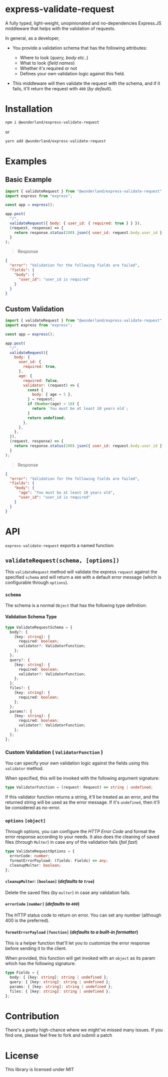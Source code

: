 # express-validate-request

A fully typed, light-weight, unopinionated and no-dependencies Express.JS middleware that helps with the validation of requests.

In general, as a developer,

- You provide a validation schema that has the following attributes:

  - Where to look (_query, body etc.._)
  - What to look (_field names_)
  - Whether it's required or not
  - Defines your own validation logic against this field.

- This middleware will then validate the request with the schema, and if it fails, it'll return the request with `400` (_by default_).

# Installation

```bash
npm i @wunderland/express-validate-request
```

or

```bash
yarn add @wunderland/express-validate-request
```

# Examples

## Basic Example

```javascript
import { validateRequest } from "@wunderland/express-validate-request";
import express from "express";

const app = express();

app.post(
  "/",
  validateRequest({ body: { user_id: { required: true } } }),
  (request, response) => {
    return response.status(200).json({ user_id: request.body.user_id });
  }
);
```

> Response

```json
{
  "error": "Validation for the following fields are failed",
  "fields": {
    "body": {
      "user_id": "user_id is required"
    }
  }
}
```

## Custom Validation

```javascript
import { validateRequest } from "@wunderland/express-validate-request";
import express from "express";

const app = express();

app.post(
  "/",
  validateRequest({
    body: {
      user_id: {
        required: true,
      },
      age: {
        required: false,
        validator: (request) => {
          const {
            body: { age = 5 },
          } = request;
          if (Number(age) < 10) {
            return `You must be at least 10 years old`;
          }
          return undefined;
        },
      },
    },
  }),
  (request, response) => {
    return response.status(200).json({ user_id: request.body.user_id });
  }
);
```

> Response

```json
{
  "error": "Validation for the following fields are failed",
  "fields": {
    "body": {
      "age": "You must be at least 10 years old",
      "user_id": "user_id is required"
    }
  }
}
```

# API

`express-validate-request` exports a named function:

## `validateRequest(schema, [options])`

This `validateRequest` method will validate the express `request` against the specified `schema` and will return a `400` with a default error message (which is configurable through `options`).

### `schema`

The schema is a normal `Object` that has the following type definition:

#### Validation Schema Type

```typescript
type ValidateRequestSchema = {
  body?: {
    [key: string]: {
      required: boolean;
      validator?: ValidatorFunction;
    };
  };
  query?: {
    [key: string]: {
      required: boolean;
      validator?: ValidatorFunction;
    };
  };
  files?: {
    [key: string]: {
      required: boolean;
    };
  };
  params?: {
    [key: string]: {
      required: boolean;
      validator?: ValidatorFunction;
    };
  };
};
```

### Custom Validation ( `ValidatorFunction` )

You can specify your own validation logic against the fields using this `validator` method.

When specified, this will be invoked with the following argument signature:

```typescript
type ValidatorFunction = (request: Request) => string | undefined;
```

If this validator function returns a string, it'll be treated as an error, and the returned string will be used as the error message. If it's `undefined`, then it'll be considered as no-error.

### `options` `[object]`

Through options, you can configure the _HTTP Error Code_ and format the error response according to your needs. It also does the cleaning of saved files (through `Multer`) in case any of the validation fails (_fail fast_)

```typescript
type ValidateRequestOptions = {
  errorCode: number;
  formatErrorPayload: (fields: Fields) => any;
  cleanupMulter: boolean;
};
```

#### `cleanupMulter`: `[boolean]` (_defaults to `true`_)

Delete the saved files (by `multer`) in case any validation fails.

#### `errorCode` `[number]` (_defaults to `400`_)

The HTTP status code to return on error. You can set any number (although 400 is the preferred).

#### `formatErrorPayload` `[function]` (_defaults to a built-in formatter_)

This is a helper function that'll let you to customize the error response before sending it to the client.

When provided, this function will get invoked with an `object` as its param which has the following signature:

```typescript
type Fields = {
  body: { [key: string]: string | undefined };
  query: { [key: string]: string | undefined };
  params: { [key: string]: string | undefined };
  files: { [key: string]: string | undefined };
};
```

# Contribution

There's a pretty high-chance where we might've missed many issues. If you find one, please feel free to fork and submit a patch

# License

This library is licensed under MIT
